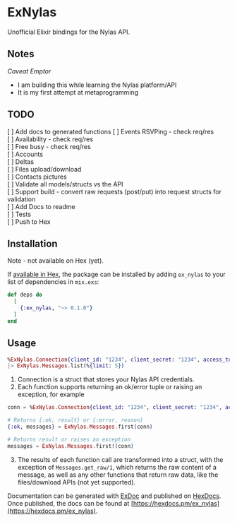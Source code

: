 # ExNylas

Unofficial Elixir bindings for the Nylas API.

## Notes

*Caveat Emptor*
- I am building this while learning the Nylas platform/API
- It is my first attempt at metaprogramming

## TODO
[ ] Add docs to generated functions
[ ] Events RSVPing - check req/res  
[ ] Availability  - check req/res  
[ ] Free busy - check req/res  
[ ] Accounts  
[ ] Deltas  
[ ] Files upload/download  
[ ] Contacts pictures  
[ ] Validate all models/structs vs the API  
[ ] Support build - convert raw requests (post/put) into request structs for validation  
[ ] Add Docs to readme  
[ ] Tests  
[ ] Push to Hex  

## Installation

Note - not available on Hex (yet).

If [available in Hex](https://hex.pm/docs/publish), the package can be installed
by adding `ex_nylas` to your list of dependencies in `mix.exs`:

```elixir
def deps do
  [
    {:ex_nylas, "~> 0.1.0"}
  ]
end
```

## Usage
```elixir
%ExNylas.Connection{client_id: "1234", client_secret: "1234", access_token: "1234"}
|> ExNylas.Messages.list(%{limit: 5})
```

1. Connection is a struct that stores your Nylas API credentials.
2. Each function supports returning an ok/error tuple or raising an exception, for example
```elixir
conn = %ExNylas.Connection{client_id: "1234", client_secret: "1234", access_token: "1234"}

# Returns {:ok, result} or {:error, reason}
{:ok, messages} = ExNylas.Messages.first(conn)

# Returns result or raises an exception
messages = ExNylas.Messages.first!(conn)
```
3. The results of each function call are transformed into a struct, with the exception of `Messages.get_raw/1`, which returns the raw content of a message, as well as any other functions that return raw data, like the files/download APIs (not yet supported).

Documentation can be generated with [ExDoc](https://github.com/elixir-lang/ex_doc)
and published on [HexDocs](https://hexdocs.pm). Once published, the docs can
be found at [https://hexdocs.pm/ex_nylas](https://hexdocs.pm/ex_nylas).

